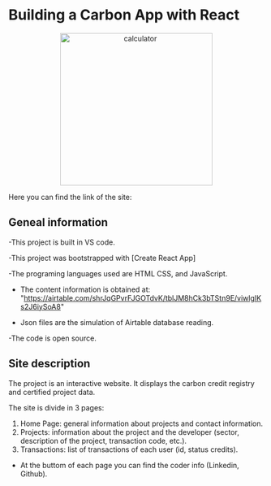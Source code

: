 # Building a Carbon App with React 

<p align="center">
  <img src=""
  alt="calculator" alt="Edit Building Page (screenshot)" height="300"
</p>
  
Here you can find the link of the site: 

## Geneal information
-This project is built in VS code.

-This project was bootstrapped with [Create React App]

-The programing languages used are HTML CSS, and JavaScript.

- The content information is obtained at: "https://airtable.com/shrJqGPvrFJGOTdvK/tblJM8hCk3bTStn9E/viwlgIKs2J6iySoA8"

- Json files are the simulation of Airtable database reading. 


-The code is open source.


## Site description
The project is an interactive website. It displays the carbon credit registry and certified project data. 

The site is divide in 3 pages: 
1. Home Page: general information about  projects and contact information.
2. Projects: information about the project and the developer (sector, description of the project, transaction code, etc.).
3. Transactions: list of transactions of each user (id, status credits).

* At the buttom of each page you can find the coder info (Linkedin, Github).
